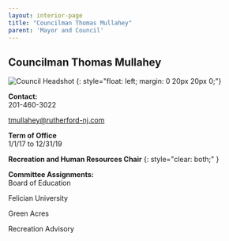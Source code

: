 ```yaml
---
layout: interior-page
title: "Councilman Thomas Mullahey"
parent: 'Mayor and Council'
---
```


## Councilman Thomas Mullahey

![Council Headshot](../tom-mullahey.png)
{: style="float: left; margin: 0 20px 20px 0;"}

**Contact:**  
201-460-3022

tmullahey@rutherford-nj.com

**Term of Office**  
1/1/17 to 12/31/19

**Recreation and Human Resources Chair**
{: style="clear: both;" }

**Committee Assignments:**  
Board of Education

Felician University

Green Acres

Recreation Advisory
